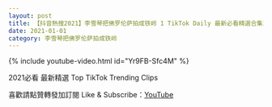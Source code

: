```yaml
---
layout: post
title: 【抖音熱搜2021】李雪琴把佛罗伦萨拍成铁岭 1 TikTok Daily 最新必看精選合集2021 01 01
date: 2021-01-01
category: 李雪琴把佛罗伦萨拍成铁岭
---
```


{% include youtube-video.html id="Yr9FB-Sfc4M" %}

2021必看 最新精選 Top TikTok Trending Clips

喜歡請點贊轉發加訂閱 Like & Subscribe：[YouTube](https://www.youtube.com/channel/UCAoR7VcanIPd04uEq_GIylA/videos)

